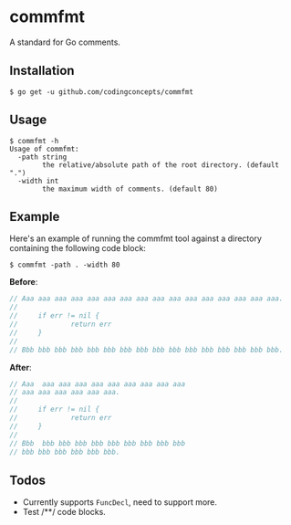 # commfmt
A standard for Go comments.

## Installation

```
$ go get -u github.com/codingconcepts/commfmt
```

## Usage

```
$ commfmt -h
Usage of commfmt:
  -path string
        the relative/absolute path of the root directory. (default ".")
  -width int
        the maximum width of comments. (default 80)
```

## Example

Here's an example of running the commfmt tool against a directory containing the following code block:

```
$ commfmt -path . -width 80
```

**Before**:

``` go
// Aaa aaa aaa aaa aaa aaa aaa aaa aaa aaa aaa aaa aaa aaa aaa aaa.
//
//     if err != nil {
//             return err
//     }
//
// Bbb bbb bbb bbb bbb bbb bbb bbb bbb bbb bbb bbb bbb bbb bbb bbb.
```

**After**:

``` go
// Aaa  aaa aaa aaa aaa aaa aaa aaa aaa aaa
// aaa aaa aaa aaa aaa aaa.
// 
//     if err != nil {
//             return err
//     }
// 
// Bbb  bbb bbb bbb bbb bbb bbb bbb bbb bbb
// bbb bbb bbb bbb bbb bbb.
```

## Todos

* Currently supports `FuncDecl`, need to support more.
* Test /**/ code blocks.
